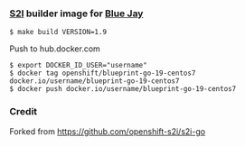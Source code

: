 ### [S2I](https://github.com/openshift/source-to-image) builder image for [Blue Jay](https://blue-jay.github.io/)
```
$ make build VERSION=1.9
```

Push to hub.docker.com
```
$ export DOCKER_ID_USER="username"
$ docker tag openshift/blueprint-go-19-centos7 docker.io/username/blueprint-go-19-centos7
$ docker push docker.io/username/blueprint-go-19-centos7
```

### Credit
Forked from https://github.com/openshift-s2i/s2i-go
